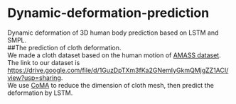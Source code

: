 # Dynamic-deformation-prediction
Dynamic deformation of 3D human body prediction based on LSTM and SMPL.  
##The prediction of cloth deformation.  
We made a cloth dataset based on the human motion of [AMASS dataset](https://amass.is.tuebingen.mpg.de/).  
The link to our dataset is https://drive.google.com/file/d/1GuzDpTXm3fKa2GNemIyGkmQMjgZZ1ACI/view?usp=sharing.  
We use [CoMA](https://coma.is.tue.mpg.de/) to reduce the dimension of cloth mesh, then predict the deformation by LSTM.  
